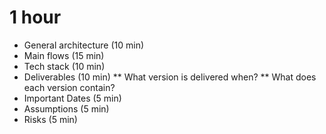 # 1 hour

* General architecture (10 min)
* Main flows (15 min)
* Tech stack (10 min)
* Deliverables (10 min) \*\* What version is delivered when? \*\* What does each version contain?
* Important Dates (5 min)
* Assumptions (5 min)
* Risks (5 min)
